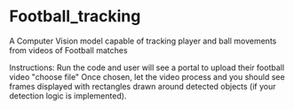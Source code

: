 # Football_tracking
A Computer Vision model capable of tracking player and ball movements from videos of Football matches

Instructions:
Run the code and user will see a portal to upload their football video "choose file"
Once chosen, let the video process and you should see frames displayed with rectangles drawn around detected objects (if your detection logic is implemented).
